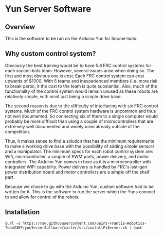 # Yun Server Software
## Overview
This is the software to be run on the Arduino Yun for Soccer-bots. 
## Why custom control system?
Obviously the best training would be to have full FRC control systems for each soccer-bots team. However, several issues arise when doing so. The first and most obvious one is cost. Each FRC control system can cost upwards of $1000. With 6 teams and inexperienced members (i.e. more risk to break parts), it the cost to the team is quite substantial. Also, much of the functionality of the control system would remain unused as these robots are relatively simple, with most just being a simple drive base. 

The second reason is due to the difficulty of interfacing with six FRC control systems. Much of the FRC control system hardware is uncommon and thus not well documented. So connecting six of them to a single computer would probably be more difficult than using a couple of microcontrollers that are extremely well documented and widely used already outside of the competition.

Thus, it makes sense to find a solution that has the minimum requirements to make a working drive base with the possibility of adding simple sensors and a manipulator. The minimum specs for each robot control system are: Wifi, microcontroller, a couple of PWM ports, power delivery, and motor controllers. The Arduino Yun comes in here as it is a microcontroller with integrated WiFi capability. Power delivery is handled by FRC's last-gen power distribution board and motor controllers are a simple off the shelf part.

Because we chose to go with the Arduino Yun, custom software had to be written for it. This is the software to run the server which the Yuns connect to and allow for control of the robots. 

## Installation

`
curl -s https://raw.githubusercontent.com/Saint-Francis-Robotics-Team2367/yunServerSoftware/master/src/installPiServer.sh | bash
`
